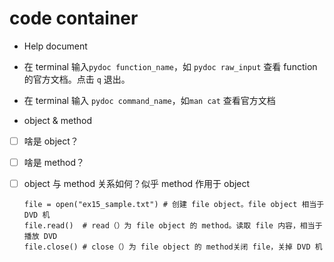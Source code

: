 # code container  

- Help document
 - 在 terminal 输入`pydoc function_name`，如 `pydoc raw_input` 查看 function 的官方文档。点击 `q` 退出。
 - 在 terminal 输入 `pydoc command_name`，如`man cat` 查看官方文档


- object & method  
 
 - [ ] 啥是 object？
 - [ ] 啥是 method？
 - [ ] object 与 method 关系如何？似乎 method 作用于 object  

	```  
	file = open("ex15_sample.txt") # 创建 file object。file object 相当于 DVD 机
	file.read()  # read（）为 file object 的 method。读取 file 内容，相当于播放 DVD
	file.close() # close（）为 file object 的 method关闭 file，关掉 DVD 机 
	```
